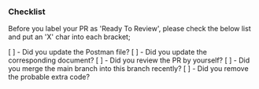 ### Checklist
Before you label your PR as 'Ready To Review', please check the below list and put an 'X' char into each bracket;

[ ] - Did you update the Postman file?
[ ] - Did you update the corresponding document?
[ ] - Did you review the PR by yourself?
[ ] - Did you merge the main branch into this branch recently?
[ ] - Did you remove the probable extra code?
